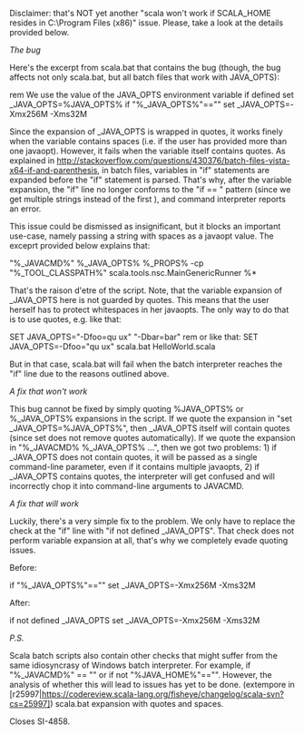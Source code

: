 Disclaimer: that's NOT yet another "scala won't work if SCALA_HOME resides in C:\Program Files (x86)" issue. Please, take a look at the details provided below.

*The bug*

Here's the excerpt from scala.bat that contains the bug (though, the bug affects not only scala.bat, but all batch files that work with JAVA_OPTS):

rem We use the value of the JAVA_OPTS environment variable if defined
set _JAVA_OPTS=%JAVA_OPTS%
if "%_JAVA_OPTS%"=="" set _JAVA_OPTS=-Xmx256M -Xms32M

Since the expansion of _JAVA_OPTS is wrapped in quotes, it works finely when the variable contains spaces (i.e. if the user has provided more than one javaopt). However, it fails when the variable itself contains quotes. As explained in http://stackoverflow.com/questions/430376/batch-files-vista-x64-if-and-parenthesis, in batch files, variables in "if" statements are expanded before the "if" statement is parsed. That's why, after the variable expansion, the "if" line no longer conforms to the "if <string literal> == <string literal> <stuff to do>" pattern (since we get multiple strings instead of the first <string literal>), and command interpreter reports an error.

This issue could be dismissed as insignificant, but it blocks an important use-case, namely passing a string with spaces as a javaopt value. The exceprt provided below explains that:

"%_JAVACMD%" %_JAVA_OPTS% %_PROPS% -cp "%_TOOL_CLASSPATH%" scala.tools.nsc.MainGenericRunner %*

That's the raison d'etre of the script. Note, that the variable expansion of _JAVA_OPTS here is not guarded by quotes. This means that the user herself has to protect whitespaces in her javaopts. The only way to do that is to use quotes, e.g. like that:

SET JAVA_OPTS="-Dfoo=qu ux" "-Dbar=bar"
rem or like that: SET JAVA_OPTS=-Dfoo="qu ux"
scala.bat HelloWorld.scala

But in that case, scala.bat will fail when the batch interpreter reaches the "if" line due to the reasons outlined above.

*A fix that won't work*

This bug cannot be fixed by simply quoting %JAVA_OPTS% or %_JAVA_OPTS% expansions in the script. If we quote the expansion in "set _JAVA_OPTS=%JAVA_OPTS%", then _JAVA_OPTS itself will contain quotes (since set does not remove quotes automatically). If we quote the expansion in "%_JAVACMD% %_JAVA_OPTS% ...", then we got two problems: 1) if _JAVA_OPTS does not contain quotes, it will be passed as a single command-line parameter, even if it contains multiple javaopts, 2) if _JAVA_OPTS contains quotes, the interpreter will get confused and will incorrectly chop it into command-line arguments to JAVACMD.

*A fix that will work*

Luckily, there's a very simple fix to the problem. We only have to replace the check at the "if" line with "if not defined _JAVA_OPTS". That check does not perform variable expansion at all, that's why we completely evade quoting issues.

Before:

if "%_JAVA_OPTS%"=="" set _JAVA_OPTS=-Xmx256M -Xms32M

After:

if not defined _JAVA_OPTS set _JAVA_OPTS=-Xmx256M -Xms32M

*P.S.*

Scala batch scripts also contain other checks that might suffer from the same idiosyncrasy of Windows batch interpreter. For example, if "%_JAVACMD%" == "" or if not "%JAVA_HOME%"=="". However, the analysis of whether this will lead to issues has yet to be done.
(extempore in [r25997|https://codereview.scala-lang.org/fisheye/changelog/scala-svn?cs=25997]) scala.bat expansion with quotes and spaces.

Closes SI-4858.
